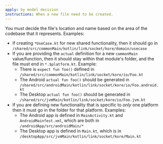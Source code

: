 ```yaml
---
apply: by model decision
instructions: When a new file need to be created.
---
```


You must decide the file's location and name based on the area of the codebase that it represents. Examples:
- If creating `*UseCase.kt` for new shared functionality, then it should go in `/shared/src/commonMain/kotlin/link/socket/kore/domain/usecase`
- If you are providing the `actual` definition for a new `commonMain` value/function, then it should stay within that module's folder, and the file must end in `*.$platform.kt`. Example:
  - There is `expect fun foo()` defined in `/shared/src/commonMain/kotlin/link/socket/kore/io/Foo.kt`
  - The Android `actual fun foo()` should be generated in `/shared/src/androidMain/kotlin/link/socket/kore/io/Foo.android.kt`
  - The Desktop `actual fun foo()` should be generated in `/shared/src/jvmMain/kotlin/link/socket/kore/io/Foo.jvm.kt`
- If you are defining new functionality that is specific to _only_ one platform then it must go in the folder for that platform. Examples:
  - The Android app is defined in `MainActivity.kt` and `AndroidMainfest.xml`, which are both in `/androidApp/src/androidMain/*`
  - The Desktop app is defined in `Main.kt`, which is in `/desktopApp/src/jvmMain/kotlin/link/socket/kore/Main.kt`
